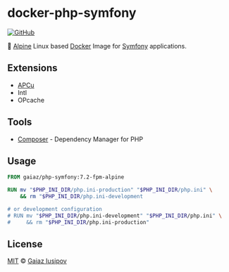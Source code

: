 # docker-php-symfony

[![GitHub](https://img.shields.io/github/license/gaiaz-iusipov/docker-php-symfony.svg)](https://github.com/gaiaz-iusipov/docker-php-symfony#license)

:whale: [Alpine](https://alpinelinux.org/) Linux based [Docker](https://www.docker.com/) Image for [Symfony](https://symfony.com/) applications.

## Extensions

- [APCu](https://pecl.php.net/package/APCu)
- Intl
- OPcache

## Tools

- [Composer](https://getcomposer.org/) - Dependency Manager for PHP

## Usage

```dockerfile
FROM gaiaz/php-symfony:7.2-fpm-alpine

RUN mv "$PHP_INI_DIR/php.ini-production" "$PHP_INI_DIR/php.ini" \
    && rm "$PHP_INI_DIR/php.ini-development

# or development configuration
# RUN mv "$PHP_INI_DIR/php.ini-development" "$PHP_INI_DIR/php.ini" \
#     && rm "$PHP_INI_DIR/php.ini-production"
```

## License

[MIT](http://opensource.org/licenses/MIT) © [Gaiaz Iusipov](https://github.com/gaiaz-iusipov)
